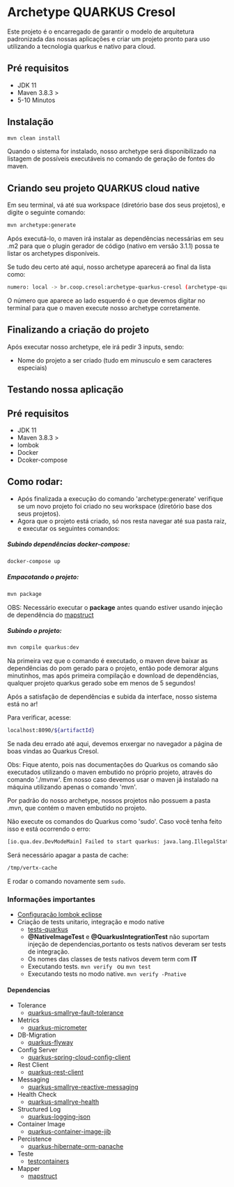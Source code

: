 # Archetype QUARKUS Cresol

Este projeto é o encarregado de garantir o modelo de arquitetura padronizada das 
nossas aplicações e criar um projeto pronto para uso utilizando a tecnologia quarkus e nativo para cloud.

## Pré requisitos

* JDK 11
* Maven 3.8.3 >
* 5-10 Minutos

## Instalação


```bash
mvn clean install
```

Quando o sistema for instalado, nosso archetype será disponibilizado na listagem
de possíveis executáveis no comando de geração de fontes do maven.

## Criando seu projeto QUARKUS cloud native

Em seu terminal, vá até sua workspace (diretório base dos seus projetos), e digite o seguinte comando:

```bash
mvn archetype:generate
```

Após executá-lo, o maven irá instalar as dependências necessárias em seu .m2 
para que o plugin gerador de código (nativo em versão 3.1.1) possa te listar os
archetypes disponíveis.

Se tudo deu certo até aqui, nosso archetype aparecerá ao final da lista como:
```bash
numero: local -> br.coop.cresol:archetype-quarkus-cresol (archetype-quarkus-cresol)
```
O número que aparece ao lado esquerdo é o que devemos digitar no terminal para 
que o maven execute nosso archetype corretamente.



## Finalizando a criação do projeto

Após executar nosso archetype, ele irá pedir 3 inputs, sendo:
* Nome do projeto a ser criado (tudo em minusculo e sem caracteres especiais)

## Testando nossa aplicação

## Pré requisitos

* JDK 11
* Maven 3.8.3 >
* lombok
* Docker
* Dcoker-compose


## Como rodar:

* Após finalizada a execução do comando 'archetype:generate' verifique se um novo projeto foi criado no seu workspace (diretório base dos seus projetos).
* Agora que o projeto está criado, só nos resta navegar até sua pasta raiz, e executar os seguintes comandos:

#####  Subindo dependências docker-compose:
    
```bash
docker-compose up
```

##### Empacotando o projeto:

```bash
mvn package 
```
OBS: Necessário executar o **package** antes quando estiver usando injeção de dependência do [mapstruct](https://mapstruct.org/)

##### Subindo o projeto:
 
```bash
mvn compile quarkus:dev
```
    
Na primeira vez que o comando é executado, o maven deve baixar as dependências do 
pom gerado para o projeto, então pode demorar alguns minutinhos, mas após 
primeira compilação e download de dependências, qualquer projeto quarkus gerado 
sobe em menos de 5 segundos!

Após a satisfação de dependências e subida da interface, nosso sistema está no ar!

Para verificar, acesse:

```bash
localhost:8090/${artifactId}
```

Se nada deu errado até aqui, devemos enxergar no navegador a página de boas vindas ao Quarkus Cresol.

Obs: Fique atento, pois nas documentações do Quarkus os comando são executados utilizando o maven embutido no próprio projeto, através do comando './mvnw'. 
Em nosso caso devemos usar o maven já instalado na máquina utilizando apenas o comando 'mvn'. 

Por padrão do nosso archetype, nossos projetos não possuem a pasta .mvn, que contém o maven embutido no projeto.

Não execute os comandos do Quarkus como 'sudo'. Caso você tenha feito isso e está ocorrendo o erro: 

```bash
[io.qua.dev.DevModeMain] Failed to start quarkus: java.lang.IllegalStateException: Failed to create cache dir 
```

Será necessário apagar a pasta de cache:

```bash
/tmp/vertx-cache
```

E rodar o comando novamente sem `sudo`.

### Informações importantes

* [Configuração lombok eclipse](https://projectlombok.org/setup/eclipse)
* Criação de tests unitario, integração e modo native
    * [tests-quarkus](https://quarkus.io/guides/getting-started-testing)
    * **@NativeImageTest** e **@QuarkusIntegrationTest** não suportam injeção de dependencias,portanto os tests nativos deveram ser tests de integração.
    * Os nomes das classes de tests nativos devem term com **IT**
    * Executando tests.
    `mvn verify ` ou `mvn test`
    * Executando tests no modo native.
    `mvn verify -Pnative`


#### Dependencias 

* Tolerance
    * [quarkus-smallrye-fault-tolerance](https://quarkus.io/guides/smallrye-fault-tolerance)
* Metrics 
    * [quarkus-micrometer](https://quarkus.io/guides/micrometer)
* DB-Migration 
    * [quarkus-flyway](https://quarkus.io/guides/flyway)
* Config Server 
    * [quarkus-spring-cloud-config-client](https://quarkus.io/guides/spring-cloud-config-client)
* Rest Client    
    * [quarkus-rest-client](https://quarkus.io/guides/rest-client)
* Messaging
    * [quarkus-smallrye-reactive-messaging](https://quarkus.io/guides/amqp)
* Health Check
    * [quarkus-smallrye-health](https://quarkus.io/guides/smallrye-health)
* Structured Log 
    * [quarkus-logging-json](https://quarkus.io/guides/logging)
* Container Image
    * [quarkus-container-image-jib](https://quarkus.io/guides/container-image)
* Percistence
    * [quarkus-hibernate-orm-panache](https://quarkus.io/guides/hibernate-orm-panache)
* Teste
    * [testcontainers](https://www.testcontainers.org/)
* Mapper
    * [mapstruct](https://mapstruct.org/)



 
   
    




